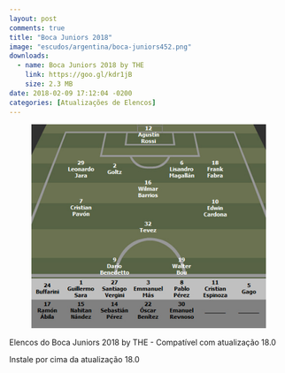 ```yaml
---
layout: post
comments: true
title: "Boca Juniors 2018"
image: "escudos/argentina/boca-juniors452.png"
downloads:
  - name: Boca Juniors 2018 by THE
    link: https://goo.gl/kdr1jB
    size: 2.3 MB
date: 2018-02-09 17:12:04 -0200
categories: [Atualizações de Elencos]
---
```


<figure>
	<img src="/assets/img/elencos/2018/argentina/boca-juniors.jpg" alt="Elencos do Boca Juniors 2018" title="Elencos do Boca Juniors 2018">
</figure>

Elencos do Boca Juniors 2018 by THE - Compatível com atualização 18.0

Instale por cima da atualização 18.0
